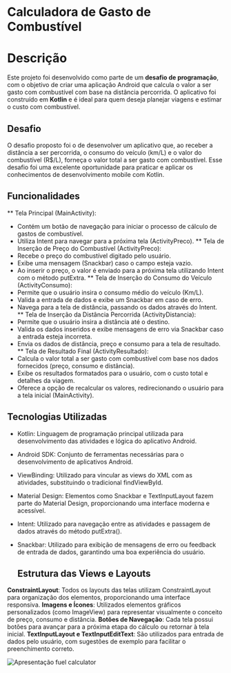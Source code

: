 # Calculadora de Gasto de Combustível

# Descrição
Este projeto foi desenvolvido como parte de um **desafio de programação**, com o objetivo de criar uma aplicação Android que calcula o valor a ser gasto com combustível com base na distância percorrida. 
O aplicativo foi construído em **Kotlin** e é ideal para quem deseja planejar viagens e estimar o custo com combustível.

## Desafio
O desafio proposto foi o de desenvolver um aplicativo que, ao receber a distância a ser percorrida, o consumo do veículo (km/L) e o valor do combustível (R$/L), forneça o valor total a ser gasto com combustível. 
Esse desafio foi uma excelente oportunidade para praticar e aplicar os conhecimentos de desenvolvimento mobile com Kotlin.

## Funcionalidades
** Tela Principal (MainActivity):
- Contém um botão de navegação para iniciar o processo de cálculo de gastos de combustível.
- Utiliza Intent para navegar para a próxima tela (ActivityPreco).
** Tela de Inserção de Preço do Combustível (ActivityPreco):
- Recebe o preço do combustível digitado pelo usuário.
- Exibe uma mensagem (Snackbar) caso o campo esteja vazio.
- Ao inserir o preço, o valor é enviado para a próxima tela utilizando Intent com o método putExtra.
** Tela de Inserção do Consumo do Veículo (ActivityConsumo):
- Permite que o usuário insira o consumo médio do veículo (Km/L).
- Valida a entrada de dados e exibe um Snackbar em caso de erro.
- Navega para a tela de distância, passando os dados através do Intent.
** Tela de Inserção da Distância Percorrida (ActivityDistancia):
- Permite que o usuário insira a distância até o destino.
- Valida os dados inseridos e exibe mensagens de erro via Snackbar caso a entrada esteja incorreta.
- Envia os dados de distância, preço e consumo para a tela de resultado.
** Tela de Resultado Final (ActivityResultado):
- Calcula o valor total a ser gasto com combustível com base nos dados fornecidos (preço, consumo e distância).
- Exibe os resultados formatados para o usuário, com o custo total e detalhes da viagem.
- Oferece a opção de recalcular os valores, redirecionando o usuário para a tela inicial (MainActivity).  

## Tecnologias Utilizadas
- Kotlin: Linguagem de programação principal utilizada para desenvolvimento das atividades e lógica do aplicativo Android.
- Android SDK: Conjunto de ferramentas necessárias para o desenvolvimento de aplicativos Android.
- ViewBinding: Utilizado para vincular as views do XML com as atividades, substituindo o tradicional findViewById.
- Material Design: Elementos como Snackbar e TextInputLayout fazem parte do Material Design, proporcionando uma interface moderna e acessível.
- Intent: Utilizado para navegação entre as atividades e passagem de dados através do método putExtra().
- Snackbar: Utilizado para exibição de mensagens de erro ou feedback de entrada de dados, garantindo uma boa experiência do usuário.

  ## Estrutura das Views e Layouts
**ConstraintLayout**: Todos os layouts das telas utilizam ConstraintLayout para organização dos elementos, proporcionando uma interface responsiva.
**Imagens e Ícones**: Utilizados elementos gráficos personalizados (como ImageView) para representar visualmente o conceito de preço, consumo e distância.
**Botões de Navegação**: Cada tela possui botões para avançar para a próxima etapa do cálculo ou retornar à tela inicial.
**TextInputLayout e TextInputEditText**: São utilizados para entrada de dados pelo usuário, com sugestões de exemplo para facilitar o preenchimento correto.

![Apresentação fuel calculator](https://github.com/user-attachments/assets/cf4c8b45-fe4d-44c6-ab9c-7381740e74e0)
